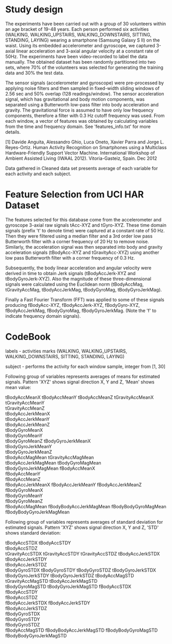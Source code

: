 Study design 
=====================

The experiments have been carried out with a group of 30 volunteers within an age bracket of 19-48 years. Each person performed six activities (WALKING, WALKING_UPSTAIRS, WALKING_DOWNSTAIRS, SITTING, STANDING, LAYING) wearing a smartphone (Samsung Galaxy S II) on the waist. Using its embedded accelerometer and gyroscope, we captured 3-axial linear acceleration and 3-axial angular velocity at a constant rate of 50Hz. The experiments have been video-recorded to label the data manually. The obtained dataset has been randomly partitioned into two sets, where 70% of the volunteers was selected for generating the training data and 30% the test data. 

The sensor signals (accelerometer and gyroscope) were pre-processed by applying noise filters and then sampled in fixed-width sliding windows of 2.56 sec and 50% overlap (128 readings/window). The sensor acceleration signal, which has gravitational and body motion components, was separated using a Butterworth low-pass filter into body acceleration and gravity. The gravitational force is assumed to have only low frequency components, therefore a filter with 0.3 Hz cutoff frequency was used. From each window, a vector of features was obtained by calculating variables from the time and frequency domain. See 'features_info.txt' for more details. 

[1] Davide Anguita, Alessandro Ghio, Luca Oneto, Xavier Parra and Jorge L. Reyes-Ortiz. Human Activity Recognition on Smartphones using a Multiclass Hardware-Friendly Support Vector Machine. International Workshop of Ambient Assisted Living (IWAAL 2012). Vitoria-Gasteiz, Spain. Dec 2012

Data gathered in Cleaned data set presents average of each variable for each activity and each subject.

Feature Selection from UCI HAR Dataset
======================================

The features selected for this database come from the accelerometer and gyroscope 3-axial raw signals tAcc-XYZ and tGyro-XYZ. These time domain signals (prefix 't' to denote time) were captured at a constant rate of 50 Hz. Then they were filtered using a median filter and a 3rd order low pass Butterworth filter with a corner frequency of 20 Hz to remove noise. Similarly, the acceleration signal was then separated into body and gravity acceleration signals (tBodyAcc-XYZ and tGravityAcc-XYZ) using another low pass Butterworth filter with a corner frequency of 0.3 Hz. 

Subsequently, the body linear acceleration and angular velocity were derived in time to obtain Jerk signals (tBodyAccJerk-XYZ and tBodyGyroJerk-XYZ). Also the magnitude of these three-dimensional signals were calculated using the Euclidean norm (tBodyAccMag, tGravityAccMag, tBodyAccJerkMag, tBodyGyroMag, tBodyGyroJerkMag). 

Finally a Fast Fourier Transform (FFT) was applied to some of these signals producing fBodyAcc-XYZ, fBodyAccJerk-XYZ, fBodyGyro-XYZ, fBodyAccJerkMag, fBodyGyroMag, fBodyGyroJerkMag. (Note the 'f' to indicate frequency domain signals).


 CodeBook 
=================
labels	- activities marks (WALKING, WALKING_UPSTAIRS, WALKING_DOWNSTAIRS, SITTING, STANDING, LAYING)

subject - performs the activity for each window sample, integer from [1, 30]

Following group of variables represents averages of means for estimated signals. Pattern 'XYZ' shows signal direction X, Y and Z, 'Mean' shows mean value:

tBodyAccMeanX
tBodyAccMeanY
tBodyAccMeanZ
tGravityAccMeanX
tGravityAccMeanY	
tGravityAccMeanZ	
tBodyAccJerkMeanX	
tBodyAccJerkMeanY	
tBodyAccJerkMeanZ	
tBodyGyroMeanX	
tBodyGyroMeanY	
tBodyGyroMeanZ
tBodyGyroJerkMeanX	
tBodyGyroJerkMeanY	
tBodyGyroJerkMeanZ	
tBodyAccMagMean	
tGravityAccMagMean	
tBodyAccJerkMagMean	
tBodyGyroMagMean	
tBodyGyroJerkMagMean
fBodyAccMeanX	
fBodyAccMeanY	
fBodyAccMeanZ	
fBodyAccJerkMeanX
fBodyAccJerkMeanY
fBodyAccJerkMeanZ	
fBodyGyroMeanX	
fBodyGyroMeanY	
fBodyGyroMeanZ	
fBodyAccMagMean	
fBodyBodyAccJerkMagMean	
fBodyBodyGyroMagMean	
fBodyBodyGyroJerkMagMean

Following group of variables represents averages of standard deviation for estimated signals. Pattern 'XYZ' shows signal direction X, Y and Z, 'STD' shows standard deviation:

tBodyAccSTDX
tBodyAccSTDY	
tBodyAccSTDZ	
tGravityAccSTDX	
tGravityAccSTDY	
tGravityAccSTDZ
tBodyAccJerkSTDX
tBodyAccJerkSTDY	
tBodyAccJerkSTDZ	
tBodyGyroSTDX
tBodyGyroSTDY
tBodyGyroSTDZ
tBodyGyroJerkSTDX
tBodyGyroJerkSTDY
tBodyGyroJerkSTDZ
tBodyAccMagSTD
tGravityAccMagSTD
tBodyAccJerkMagSTD	
tBodyGyroMagSTD	
tBodyGyroJerkMagSTD	
fBodyAccSTDX	
fBodyAccSTDY	
fBodyAccSTDZ	
fBodyAccJerkSTDX
fBodyAccJerkSTDY	
fBodyAccJerkSTDZ	
fBodyGyroSTDX	
fBodyGyroSTDY	
fBodyGyroSTDZ	
fBodyAccMagSTD
fBodyBodyAccJerkMagSTD
fBodyBodyGyroMagSTD	
fBodyBodyGyroJerkMagSTD
